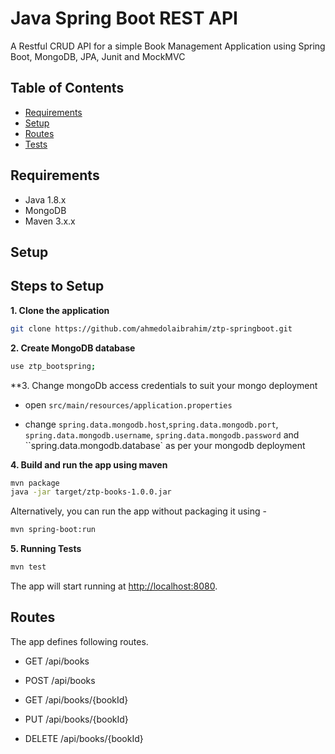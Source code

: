 # Java Spring Boot REST API

A Restful CRUD API for a simple Book Management Application using Spring Boot, MongoDB, JPA, Junit and MockMVC

## Table of Contents

- [Requirements](#requirements)
- [Setup](#setup)
- [Routes](#routes)
- [Tests](#tests)


Requirements
-------------
- Java 1.8.x
- MongoDB
- Maven 3.x.x

## Setup

## Steps to Setup

**1. Clone the application**

```bash
git clone https://github.com/ahmedolaibrahim/ztp-springboot.git
```

**2. Create MongoDB database**
```bash
use ztp_bootspring;
```

**3. Change mongoDb access credentials to suit your mongo deployment

+ open `src/main/resources/application.properties`

+ change `spring.data.mongodb.host`,`spring.data.mongodb.port`, `spring.data.mongodb.username`, `spring.data.mongodb.password` and ``spring.data.mongodb.database`  as per your mongodb deployment

**4. Build and run the app using maven**

```bash
mvn package
java -jar target/ztp-books-1.0.0.jar
```

Alternatively, you can run the app without packaging it using -

```bash
mvn spring-boot:run
```

**5. Running Tests**

```bash
mvn test
```

The app will start running at <http://localhost:8080>.

## Routes

The app defines following routes.

   - GET /api/books
    
   - POST /api/books
    
   - GET /api/books/{bookId}
    
   - PUT /api/books/{bookId}
    
   - DELETE /api/books/{bookId}

